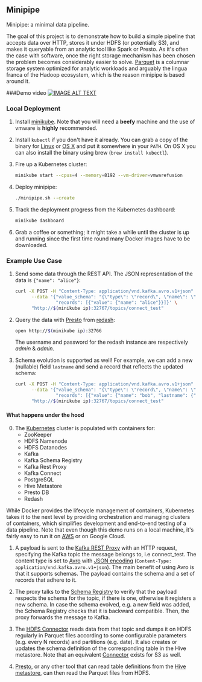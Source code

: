 ## Minipipe
Minipipe: a minimal data pipeline. 

The goal of this project is to demonstrate how to build a simple pipeline that accepts data over HTTP, stores it under HDFS (or potentially S3), and makes it queryable from an analytic tool like Spark or Presto. As it's often the case with software, once the right storage mechanism has been chosen the problem becomes considerably easier to solve. [Parquet](https://parquet.apache.org/) is a columnar storage system optimized for analytic workloads and arguably the lingua franca of the Hadoop ecosystem, which is the reason minipipe is based around it.

###Demo video
[![IMAGE ALT TEXT](http://img.youtube.com/vi/V_KiIaRwHYg/maxresdefault.jpg)](http://www.youtube.com/watch?v=V_KiIaRwHYg "Minipipe Demo")

### Local Deployment
1. Install [minikube](https://github.com/kubernetes/minikube). Note that you will need a **beefy** machine and the use of vmware is **highly** recommended.

2. Install `kubectl` if you don't have it already. You can grab a copy of the binary for [Linux](https://storage.googleapis.com/kubernetes-release/release/v1.2.4/bin/linux/amd64/kubectl) or [OS X](https://storage.googleapis.com/kubernetes-release/release/v1.2.4/bin/darwin/amd64/kubectl) and put it somewhere in your `PATH`. On OS X you can also install the binary using brew (`brew install kubectl`).

3. Fire up a Kubernetes cluster:
   ```bash
   minikube start --cpus=4 --memory=8192 --vm-driver=vmwarefusion
   ```

4. Deploy minipipe:
   ```bash
   ./minipipe.sh --create
   ```

5. Track the deployment progress from the Kubernetes dashboard:
   ```bash
   minikube dashboard
   ```

6. Grab a coffee or something; it might take a while until the cluster is up and running since the first time round many Docker images have to be downloaded.

### Example Use Case
1. Send some data through the REST API. The JSON representation of the data is `{"name": "alice"}`:
   ```bash
   curl -X POST -H "Content-Type: application/vnd.kafka.avro.v1+json" \
         --data '{"value_schema": "{\"type\": \"record\", \"name\": \"User\", \"fields\": [{\"name\": \"name\", \"type\": \"string\"}]}", 
                  "records": [{"value": {"name": "alice"}}]}' \
         "http://$(minikube ip):32767/topics/connect_test"
   ```

2. Query the data with [Presto](http://prestodb.io/) from [redash](http://redash.io/):
   ```bash
   open http://$(minikube ip):32766
   ```
   The username and password for the redash instance are respectively *admin* & *admin*.

3. Schema evolution is supported as well! For example, we can add a new (nullable) field `lastname` and send a record that reflects the updated schema:
   ```bash
   curl -X POST -H "Content-Type: application/vnd.kafka.avro.v1+json" \
         --data '{"value_schema": "{\"type\": \"record\", \"name\": \"User\", \"fields\": [{\"name\": \"name\", \"type\": \"string\"}, {\"name\": \"lastname\", \"type\": [\"null\", \"string\"], \"default\": null}]}", 
                  "records": [{"value": {"name": "bob", "lastname": {"string": "smith"}}}]}' \
         "http://$(minikube ip):32767/topics/connect_test"
   ```

#### What happens under the hood
0. The [Kubernetes](http://kubernetes.io/) cluster is populated with containers for:
   - ZooKeeper
   - HDFS Namenode
   - HDFS Datanodes
   - Kafka
   - Kafka Schema Registry
   - Kafka Rest Proxy
   - Kafka Connect
   - PostgreSQL
   - Hive Metastore
   - Presto DB
   - Redash

  While Docker provides the lifecycle management of containers, Kubernetes takes it to the next level by providing orchestration and managing clusters of containers, which simplifies development and end-to-end testing of a data pipeline. Note that even though this demo runs on a local machine, it's fairly easy to run it on [AWS](http://kubernetes.io/docs/getting-started-guides/aws/) or on Google Cloud.

1. A payload is sent to the [Kafka REST Proxy](http://docs.confluent.io/2.0.0/kafka-rest/docs/index.html) with an HTTP request, specifying the Kafka topic the message belongs to, i.e connect_test. The content type is set to [Avro](https://avro.apache.org/) with [JSON encoding](https://avro.apache.org/docs/1.7.7/spec.html#json_encoding) (`Content-Type: application/vnd.kafka.avro.v1+json`). The main benefit of using Avro is that it supports schemas. The payload contains the schema and a set of records that adhere to it.

2. The proxy talks to the [Schema Registry](http://docs.confluent.io/1.0/schema-registry/docs/intro.html) to verify that the payload respects the schema for the topic, if there is one, otherwise it registers a new schema. In case the schema evolved, e.g. a new field was added, the Schema Registry checks that it is backward compatible. Then, the proxy forwards the message to Kafka.

3. The [HDFS Connector](http://docs.confluent.io/2.0.0/connect/connect-hdfs/docs/index.html) reads data from that topic and dumps it on HDFS regularly in Parquet files according to some configurable parameters (e.g. every N records) and partitions (e.g. date). It also creates or updates the schema definition of the corresponding table in the Hive metastore. Note that an equivalent [Connector](https://github.com/qubole/streamx) exists for S3 as well.

4. [Presto](https://prestodb.io/), or any other tool that can read table definitions from the [Hive metastore](https://hive.apache.org/), can then read the Parquet files from HDFS.
